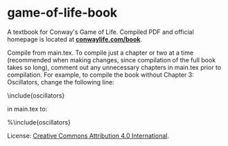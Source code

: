 # game-of-life-book
A textbook for Conway's Game of Life. Compiled PDF and official homepage is located at **[conwaylife.com/book](https://conwaylife.com/book)**.

Compile from main.tex. To compile just a chapter or two at a time (recommended when making changes, since compilation of the full book takes so long), comment out any unnecessary chapters in main.tex prior to compilation. For example, to compile the book without Chapter 3: Oscillators, change the following line:

\include{oscillators}

in main.tex to:

%\include{oscillators}

License: [Creative Commons Attribution 4.0 International](https://creativecommons.org/licenses/by/4.0/legalcode).